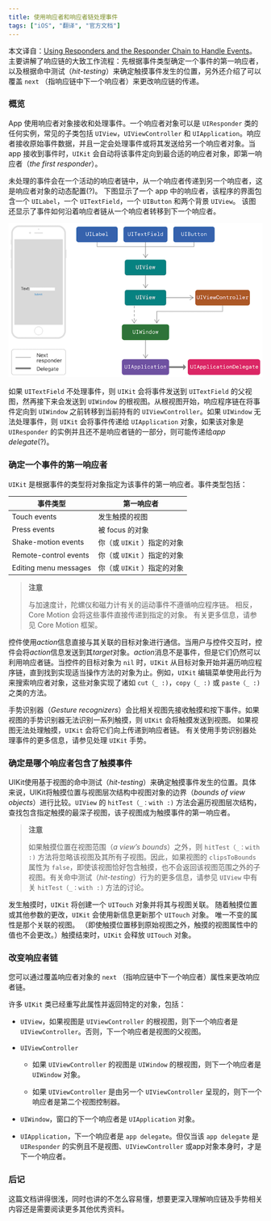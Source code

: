 ```yaml
---
title: 使用响应者和响应者链处理事件
tags: ["iOS", "翻译", "官方文档"]
---
```


本文译自：[Using Responders and the Responder Chain to Handle Events](https://developer.apple.com/documentation/uikit/touches_presses_and_gestures/using_responders_and_the_responder_chain_to_handle_events)。主要讲解了响应链的大致工作流程：先根据事件类型确定一个事件的第一响应者，以及根据命中测试（*hit-testing*）来确定触摸事件发生的位置，另外还介绍了可以覆盖 `next` （指响应链中下一个响应者）来更改响应链的传递。

<!--more-->

### 概览

App 使用响应者对象接收和处理事件。一个响应者对象可以是 `UIResponder` 类的任何实例，常见的子类包括 `UIView`，`UIViewController` 和 `UIApplication`。响应者接收原始事件数据，并且一定会处理事件或将其发送给另一个响应者对象。当 app 接收到事件时，`UIKit` 会自动将该事件定向到最合适的响应者对象，即第一响应者（*the first responder*）。

未处理的事件会在一个活动的响应者链中，从一个响应者传递到另一个响应者，这是响应者对象的动态配置(?)。 下图显示了一个 app 中的响应者，该程序的界面包含一个 `UILabel`，一个 `UITextField`，一个 `UIButton` 和两个背景 `UIView`。 该图还显示了事件如何沿着响应者链从一个响应者转移到下一个响应者。

![Responder chains in an app](/resources/ResponderChainsInAnApp.png)

如果 `UITextField` 不处理事件，则 `UIKit` 会将事件发送到 `UITextField` 的父视图，然再接下来会发送到 `UIWindow` 的根视图。从根视图开始，响应程序链在将事件定向到 `UIWindow` 之前转移到当前持有的 `UIViewController`。如果 `UIWindow` 无法处理事件，则 `UIKit` 会将事件传递给 `UIApplication` 对象，如果该对象是 `UIResponder` 的实例并且还不是响应者链的一部分，则可能传递给*app delegate*(?)。

### 确定一个事件的第一响应者

`UIKit` 是根据事件的类型将对象指定为该事件的第一响应者。事件类型包括：

事件类型              | 第一响应者   
--------------------- | --------------------------
Touch events          | 发生触摸的视图
Press events          | 被 focus 的对象
Shake-motion events   | 你（或 `UIKit` ）指定的对象
Remote-control events | 你（或 `UIKit` ）指定的对象
Editing menu messages | 你（或 `UIKit` ）指定的对象

> **注意** 
>
> 与加速度计，陀螺仪和磁力计有关的运动事件不遵循响应程序链。 相反，Core Motion 会将这些事件直接传递到指定的对象。 有关更多信息，请参见 Core Motion 框架。

控件使用*action*信息直接与其关联的目标对象进行通信。当用户与控件交互时，控件会将*action*信息发送到其*target*对象。*action*消息不是事件，但是它们仍然可以利用响应者链。当控件的目标对象为 `nil` 时，`UIKit` 从目标对象开始并遍历响应程序链，直到找到实现适当操作方法的对象为止。例如，`UIKit` 编辑菜单使用此行为来搜索响应者对象，这些对象实现了诸如 `cut（_ :)`，`copy（_ :)` 或 `paste（_ :)` 之类的方法。

手势识别器（*Gesture recognizers*）会比相关视图先接收触摸和按下事件。如果视图的手势识别器无法识别一系列触摸，则 `UIKit` 会将触摸发送到视图。 如果视图无法处理触摸，`UIKit` 会将它们向上传递到响应者链。 有关使用手势识别器处理事件的更多信息，请参见处理 `UIKit` 手势。

### 确定是哪个响应者包含了触摸事件

UIKit使用基于视图的命中测试（*hit-testing*）来确定触摸事件发生的位置。具体来说，UIKit将触摸位置与视图层次结构中视图对象的边界（*bounds of view objects*）进行比较。`UIView` 的 `hitTest（_：with :)` 方法会遍历视图层次结构，查找包含指定触摸的最深子视图，该子视图成为触摸事件的第一响应者。

> **注意** 
>
> 如果触摸位置在视图范围（*a view’s bounds*）之外，则 `hitTest（_：with :)` 方法将忽略该视图及其所有子视图。因此，如果视图的 `clipsToBounds` 属性为 `false`，即使该视图恰好包含触摸，也不会返回该视图范围之外的子视图。有关命中测试（*hit-testing*）行为的更多信息，请参见 `UIView` 中有关 `hitTest（_：with :)` 方法的讨论。

发生触摸时，`UIKit` 将创建一个 `UITouch` 对象并将其与视图关联。 随着触摸位置或其他参数的更改，`UIKit` 会使用新信息更新那个 `UITouch` 对象。 唯一不变的属性是那个关联的视图。 （即使触摸位置移到原始视图之外，触摸的视图属性中的值也不会更改。）触摸结束时，`UIKit` 会释放 `UITouch` 对象。

### 改变响应者链

您可以通过覆盖响应者对象的 `next` （指响应链中下一个响应者）属性来更改响应者链。

许多 `UIKit` 类已经重写此属性并返回特定的对象，包括：

* `UIView`，如果视图是 `UIViewController` 的根视图，则下一个响应者是 `UIViewController`。否则，下一个响应者是视图的父视图。

* `UIViewController`

    * 如果 `UIViewController` 的视图是 `UIWindow` 的根视图，则下一个响应者是 `UIWindow` 对象。
    
    * 如果 `UIViewController` 是由另一个 `UIViewController` 呈现的，则下一个响应者是第二个视图控制器。
    
* `UIWindow`，窗口的下一个响应者是 `UIApplication` 对象。

* `UIApplication`，下一个响应者是 `app delegate`。但仅当该 `app delegate` 是 `UIResponder` 的实例且不是视图、`UIViewController` 或app对象本身时，才是下一个响应者。

### 后记

这篇文档讲得很浅，同时也讲的不怎么容易懂，想要更深入理解响应链及手势相关内容还是需要阅读更多其他优秀资料。